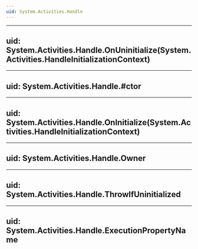 ```yaml
---
uid: System.Activities.Handle
---
```


---
uid: System.Activities.Handle.OnUninitialize(System.Activities.HandleInitializationContext)
---

---
uid: System.Activities.Handle.#ctor
---

---
uid: System.Activities.Handle.OnInitialize(System.Activities.HandleInitializationContext)
---

---
uid: System.Activities.Handle.Owner
---

---
uid: System.Activities.Handle.ThrowIfUninitialized
---

---
uid: System.Activities.Handle.ExecutionPropertyName
---
